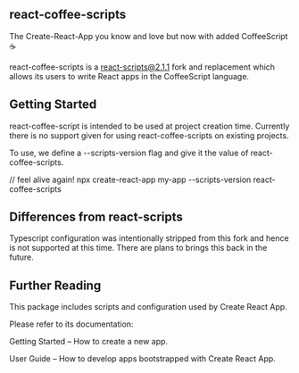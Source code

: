 ## react-coffee-scripts
The Create-React-App you know and love but now with added CoffeeScript ☕️

react-coffee-scripts is a react-scripts@2.1.1 fork and replacement which allows its users to write React apps in the CoffeeScript language.

## Getting Started
react-coffee-script is intended to be used at project creation time. Currently there is no support given for using react-coffee-scripts on existing projects.

To use, we define a --scripts-version flag and give it the value of react-coffee-scripts.

// feel alive again!
npx create-react-app my-app --scripts-version react-coffee-scripts


## Differences from react-scripts
Typescript configuration was intentionally stripped from this fork and hence is not supported at this time. There are plans to brings this back in the future.

## Further Reading
This package includes scripts and configuration used by Create React App.

Please refer to its documentation:

Getting Started – How to create a new app.

User Guide – How to develop apps bootstrapped with Create React App.
